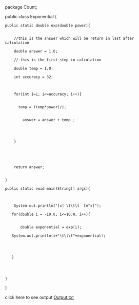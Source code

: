 



package Count;

public class Exponential {
    
    public static double exp(double power){
        
         
        //this is the answer which will be return in last after calculation 
        
        double answer = 1.0;
        
        // this is the first step in calculation
        
        double temp = 1.0;
        
        int accuracy = 32;
        
        
        
        for(int i=1; i<=accuracy; i++){
            
            
          temp = (temp*power)/i;
            
            
            answer = answer + temp ;
            
            
            
            
        }
        
        
        
        
        
        return answer;
        
        
    }
    
    public static void main(String[] args){
        
        
        
        System.out.println("[x] \t\t\t  [e^x]");
        
       for(double i = -10.0; i<=10.0; i++){
           
           
           double exponential = exp(i);
           
       System.out.println(i+"\t\t\t"+exponential);    
           
           
           
           
       } 
       
        
        
        
    }
    
}




click here to see output 
[Output.txt](https://github.com/sajid-123/Test2/files/6283285/Output.txt)



